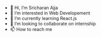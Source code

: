 - 👋 Hi, I’m Sricharan Ajja
- 👀 I’m interested in Web Developement
- 🌱 I’m currently learning React.js
- 💞️ I’m looking to collaborate on internship
- 📫 How to reach me 

<!---
sricharan959/sricharan959 is a ✨ special ✨ repository because its `README.md` (this file) appears on your GitHub profile.
You can click the Preview link to take a look at your changes.
--->
